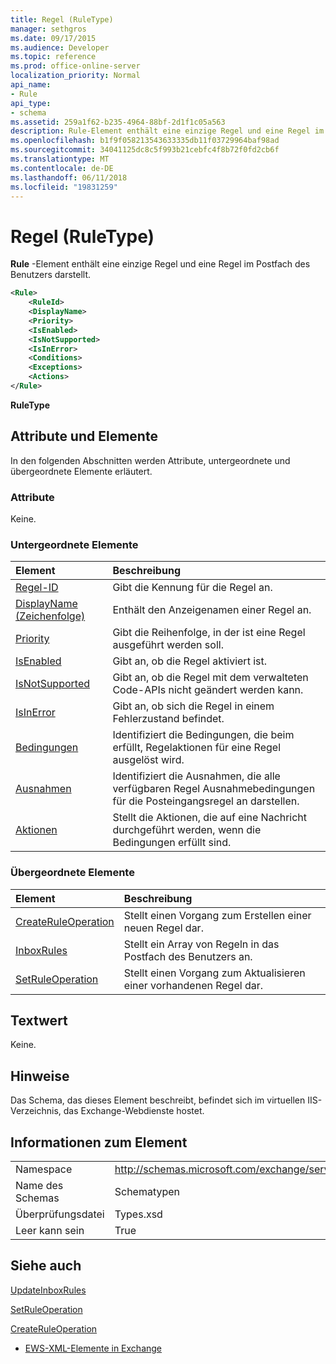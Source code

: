```yaml
---
title: Regel (RuleType)
manager: sethgros
ms.date: 09/17/2015
ms.audience: Developer
ms.topic: reference
ms.prod: office-online-server
localization_priority: Normal
api_name:
- Rule
api_type:
- schema
ms.assetid: 259a1f62-b235-4964-88bf-2d1f1c05a563
description: Rule-Element enthält eine einzige Regel und eine Regel im Postfach des Benutzers darstellt.
ms.openlocfilehash: b1f9f058213543633335db11f03729964baf98ad
ms.sourcegitcommit: 34041125dc8c5f993b21cebfc4f8b72f0fd2cb6f
ms.translationtype: MT
ms.contentlocale: de-DE
ms.lasthandoff: 06/11/2018
ms.locfileid: "19831259"
---
```

# <a name="rule-ruletype"></a>Regel (RuleType)

**Rule** -Element enthält eine einzige Regel und eine Regel im Postfach des Benutzers darstellt. 
  
```XML
<Rule>
    <RuleId>
    <DisplayName>
    <Priority>
    <IsEnabled>
    <IsNotSupported>
    <IsInError>
    <Conditions>
    <Exceptions>
    <Actions>
</Rule>
```

 **RuleType**
## <a name="attributes-and-elements"></a>Attribute und Elemente

In den folgenden Abschnitten werden Attribute, untergeordnete und übergeordnete Elemente erläutert.
  
### <a name="attributes"></a>Attribute

Keine.
  
### <a name="child-elements"></a>Untergeordnete Elemente

|**Element**|**Beschreibung**|
|:-----|:-----|
|[Regel-ID](ruleid.md) <br/> |Gibt die Kennung für die Regel an.  <br/> |
|[DisplayName (Zeichenfolge)](displayname-string.md) <br/> |Enthält den Anzeigenamen einer Regel an.  <br/> |
|[Priority](priority.md) <br/> |Gibt die Reihenfolge, in der ist eine Regel ausgeführt werden soll.  <br/> |
|[IsEnabled](isenabled.md) <br/> |Gibt an, ob die Regel aktiviert ist.  <br/> |
|[IsNotSupported](isnotsupported.md) <br/> |Gibt an, ob die Regel mit dem verwalteten Code-APIs nicht geändert werden kann.  <br/> |
|[IsInError](isinerror.md) <br/> |Gibt an, ob sich die Regel in einem Fehlerzustand befindet.  <br/> |
|[Bedingungen](conditions.md) <br/> |Identifiziert die Bedingungen, die beim erfüllt, Regelaktionen für eine Regel ausgelöst wird.  <br/> |
|[Ausnahmen](exceptions.md) <br/> |Identifiziert die Ausnahmen, die alle verfügbaren Regel Ausnahmebedingungen für die Posteingangsregel an darstellen.  <br/> |
|[Aktionen](actions.md) <br/> |Stellt die Aktionen, die auf eine Nachricht durchgeführt werden, wenn die Bedingungen erfüllt sind.  <br/> |
   
### <a name="parent-elements"></a>Übergeordnete Elemente

|**Element**|**Beschreibung**|
|:-----|:-----|
|[CreateRuleOperation](createruleoperation.md) <br/> |Stellt einen Vorgang zum Erstellen einer neuen Regel dar.  <br/> |
|[InboxRules](inboxrules.md) <br/> |Stellt ein Array von Regeln in das Postfach des Benutzers an.  <br/> |
|[SetRuleOperation](setruleoperation.md) <br/> |Stellt einen Vorgang zum Aktualisieren einer vorhandenen Regel dar.  <br/> |
   
## <a name="text-value"></a>Textwert

Keine.
  
## <a name="remarks"></a>Hinweise

Das Schema, das dieses Element beschreibt, befindet sich im virtuellen IIS-Verzeichnis, das Exchange-Webdienste hostet.
  
## <a name="element-information"></a>Informationen zum Element

|||
|:-----|:-----|
|Namespace  <br/> |http://schemas.microsoft.com/exchange/services/2006/types  <br/> |
|Name des Schemas  <br/> |Schematypen  <br/> |
|Überprüfungsdatei  <br/> |Types.xsd  <br/> |
|Leer kann sein  <br/> |True  <br/> |
   
## <a name="see-also"></a>Siehe auch



[UpdateInboxRules](updateinboxrules.md)
  
[SetRuleOperation](setruleoperation.md)
  
[CreateRuleOperation](createruleoperation.md)


- [EWS-XML-Elemente in Exchange](ews-xml-elements-in-exchange.md)

